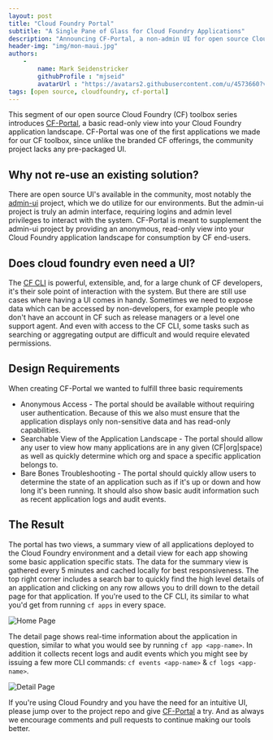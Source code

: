 ```yaml
---
layout: post
title: "Cloud Foundry Portal"
subtitle: "A Single Pane of Glass for Cloud Foundry Applications"
description: "Announcing CF-Portal, a non-admin UI for open source Cloud Foundry"
header-img: "img/mon-maui.jpg"
authors:
    -
        name: Mark Seidenstricker 
        githubProfile : "mjseid"
        avatarUrl : "https://avatars2.githubusercontent.com/u/4573660?v=3"
tags: [open source, cloudfoundry, cf-portal]
---
```


This segment of our open source Cloud Foundry (CF) toolbox series introduces [CF-Portal](https://github.com/MonsantoCo/cf-portal), a basic read-only view into your Cloud Foundry application landscape.  CF-Portal was one of the first applications we made for our CF toolbox, since unlike the branded CF offerings, the community project lacks any pre-packaged UI.

## Why not re-use an existing solution?
There are open source UI's available in the community, most notably the [admin-ui](https://github.com/cloudfoundry-incubator/admin-ui) project, which we do utilize for our environments.  But the admin-ui project is truly an admin interface, requiring logins and admin level privileges to interact with the system.  CF-Portal is meant to supplement the admin-ui project by providing an anonymous, read-only view into your Cloud Foundry application landscape for consumption by CF end-users.

## Does cloud foundry even need a UI?
The [CF CLI](https://github.com/cloudfoundry/cli) is powerful, extensible, and, for a large chunk of CF developers, it's their sole point of interaction with the system.  But there are still use cases where having a UI comes in handy. Sometimes we need to expose data which can be accessed by non-developers, for example people who don't have an account in CF such as release managers or a level one support agent.  And even with access to the CF CLI, some tasks such as searching or aggregating output are difficult and would require elevated permissions.

## Design Requirements
When creating CF-Portal we wanted to fulfill three basic requirements

* Anonymous Access - The portal should be available without requiring user authentication.  Because of this we also must ensure that the application displays only non-sensitive data and has read-only capabilities.
* Searchable View of the Application Landscape - The portal should allow any user to view how many applications are in any given (CF|org|space) as well as quickly determine which org and space a specific application belongs to.
* Bare Bones Troubleshooting - The portal should quickly allow users to determine the state of an application such as if it's up or down and how long it's been running.  It should also show basic audit information such as recent application logs and audit events.

## The Result
The portal has two views, a summary view of all applications deployed to the Cloud Foundry environment and a detail view for each app showing some basic application specific stats.  The data for the summary view is gathered every 5 minutes and cached locally for best responsiveness.  The top right corner includes a search bar to quickly find the high level details of an application and clicking on any row allows you to drill down to the detail page for that application. If you're used to the CF CLI, its similar to what you'd get from running `cf apps` in every space.  


![Home Page](/img/cfportal-home.png)

The detail page shows real-time information about the application in question, similar to what you would see by running `cf app <app-name>`.  In addition it collects recent logs and audit events which you might see by issuing a few more CLI commands: `cf events <app-name>` & `cf logs <app-name>`.

![Detail Page](/img/cfportal-detail.png)

If you're using Cloud Foundry and you have the need for an intuitive UI, please jump over to the project repo and give [CF-Portal](https://github.com/MonsantoCo/cf-portal) a try.  And as always we encourage comments and pull requests to continue making our tools better.
